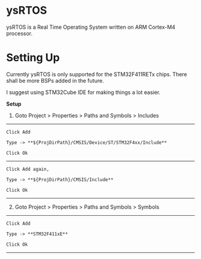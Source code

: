 # ysRTOS
 ysRTOS is a Real Time Operating System written on ARM Cortex-M4 processor.

# Setting Up
 Currently ysRTOS is only supported for the STM32F411RETx chips. There shall be more BSPs added in the future.

 I suggest using STM32Cube IDE for making things a lot easier.

 **Setup**
 1. Goto Project > Properties > Paths and Symbols > Includes
  
  ----------------------------------------------------------------------------------------
 	Click Add
  
 	Type -> **${ProjDirPath}/CMSIS/Device/ST/STM32F4xx/Include**
  
 	Click Ok
  
  ----------------------------------------------------------------------------------------

 	Click Add again,
  
 	Type -> **${ProjDirPath}/CMSIS/Include**
  
 	Click Ok
  
  ----------------------------------------------------------------------------------------

 2. Goto Project > Properties > Paths and Symbols > Symbols
   
  ---------------------------------------------------------------------------------------- 
 	Click Add
  
 	Type -> **STM32F411xE**
  
 	Click Ok
  ----------------------------------------------------------------------------------------
